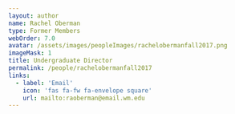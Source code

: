 ```yaml
---
layout: author
name: Rachel Oberman
type: Former Members
webOrder: 7.0
avatar: /assets/images/peopleImages/rachelobermanfall2017.png
imageMask: 1
title: Undergraduate Director
permalink: /people/rachelobermanfall2017
links:
  - label: 'Email'
    icon: 'fas fa-fw fa-envelope square'
    url: mailto:raoberman@email.wm.edu
---
```

